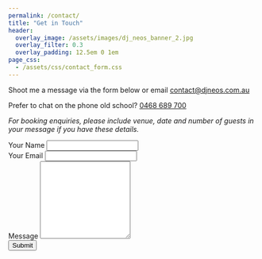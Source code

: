 ```yaml
---
permalink: /contact/
title: "Get in Touch"
header:
  overlay_image: /assets/images/dj_neos_banner_2.jpg
  overlay_filter: 0.3
  overlay_padding: 12.5em 0 1em
page_css:
  - /assets/css/contact_form.css
---
```

Shoot me a message via the form below or email [contact@djneos.com.au](mailto:contact@djneos.com.au)

Prefer to chat on the phone old school? [0468&nbsp;689&nbsp;700](tel:+61468689700)

*For booking enquiries, please include venue, date and number of guests in your message if you have these details.*

<form
  class="fs-form"
  target="_top"
  name="contact"
  method="POST"
  data-netlify="true"
  action="/contact/sent/"
  netlify-honeypot="gotcha"
  style="border-radius: 0.75rem"
>
  <input type="hidden" name="subject" value="[www.djneos.com.au] Contact Request (Ref: 23%{submissionId})">
  <div class="fs-field">
    <label class="fs-label" for="name">Your Name</label>
    <input class="fs-input" type="text" id="name" name="name" required />
  </div>
  <div class="fs-field">
    <label class="fs-label" for="email">Your Email</label>
    <input class="fs-input" type="email" id="email" name="email" required />
  </div>
  <div class="fs-field">
    <label class="fs-label" for="message">Message</label>
    <textarea class="fs-textarea" id="message" name="message" rows="10" required></textarea>
  </div>
  <input type="text" name="gotcha" style="display:none" />
  <div class="fs-button-group">
    <button class="fs-button" type="submit">Submit</button>
  </div>
</form>
